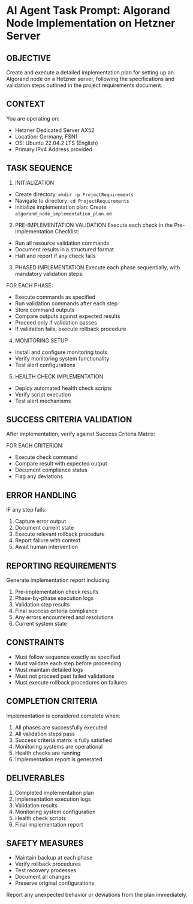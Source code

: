 # AI Agent Task Prompt: Algorand Node Implementation on Hetzner Server

## OBJECTIVE
Create and execute a detailed implementation plan for setting up an Algorand node on a Hetzner server, following the specifications and validation steps outlined in the project requirements document.

## CONTEXT
You are operating on:
- Hetzner Dedicated Server AX52
- Location: Germany, FSN1
- OS: Ubuntu 22.04.2 LTS (English)
- Primary IPv4 Address provided

## TASK SEQUENCE

1. INITIALIZATION
- Create directory: `mkdir -p ProjectRequirements`
- Navigate to directory: `cd ProjectRequirements`
- Initialize implementation plan: Create `algorand_node_implementation_plan.md`

2. PRE-IMPLEMENTATION VALIDATION
Execute each check in the Pre-Implementation Checklist:
- Run all resource validation commands
- Document results in a structured format
- Halt and report if any check fails

3. PHASED IMPLEMENTATION
Execute each phase sequentially, with mandatory validation steps:

FOR EACH PHASE:
- Execute commands as specified
- Run validation commands after each step
- Store command outputs
- Compare outputs against expected results
- Proceed only if validation passes
- If validation fails, execute rollback procedure

4. MONITORING SETUP
- Install and configure monitoring tools
- Verify monitoring system functionality
- Test alert configurations

5. HEALTH CHECK IMPLEMENTATION
- Deploy automated health check scripts
- Verify script execution
- Test alert mechanisms

## SUCCESS CRITERIA VALIDATION
After implementation, verify against Success Criteria Matrix:

FOR EACH CRITERION:
- Execute check command
- Compare result with expected output
- Document compliance status
- Flag any deviations

## ERROR HANDLING
IF any step fails:
1. Capture error output
2. Document current state
3. Execute relevant rollback procedure
4. Report failure with context
5. Await human intervention

## REPORTING REQUIREMENTS
Generate implementation report including:
1. Pre-implementation check results
2. Phase-by-phase execution logs
3. Validation step results
4. Final success criteria compliance
5. Any errors encountered and resolutions
6. Current system state

## CONSTRAINTS
- Must follow sequence exactly as specified
- Must validate each step before proceeding
- Must maintain detailed logs
- Must not proceed past failed validations
- Must execute rollback procedures on failures

## COMPLETION CRITERIA
Implementation is considered complete when:
1. All phases are successfully executed
2. All validation steps pass
3. Success criteria matrix is fully satisfied
4. Monitoring systems are operational
5. Health checks are running
6. Implementation report is generated

## DELIVERABLES
1. Completed implementation plan
2. Implementation execution logs
3. Validation results
4. Monitoring system configuration
5. Health check scripts
6. Final implementation report

## SAFETY MEASURES
- Maintain backup at each phase
- Verify rollback procedures
- Test recovery processes
- Document all changes
- Preserve original configurations

Report any unexpected behavior or deviations from the plan immediately. 